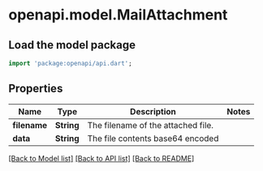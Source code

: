 # openapi.model.MailAttachment

## Load the model package
```dart
import 'package:openapi/api.dart';
```

## Properties
Name | Type | Description | Notes
------------ | ------------- | ------------- | -------------
**filename** | **String** | The filename of the attached file. | 
**data** | **String** | The file contents base64 encoded | 

[[Back to Model list]](../README.md#documentation-for-models) [[Back to API list]](../README.md#documentation-for-api-endpoints) [[Back to README]](../README.md)


